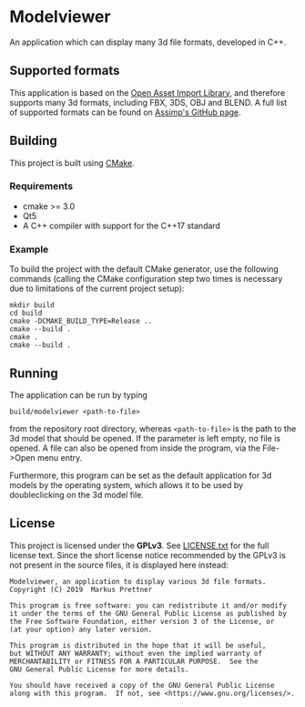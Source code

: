 # Modelviewer

An application which can display many 3d file formats, developed in C++.

## Supported formats

This application is based on the [Open Asset Import Library](https://github.com/assimp/assimp), and therefore supports many 3d formats, including FBX, 3DS, OBJ and BLEND.
A full list of supported formats can be found on [Assimp's GitHub page](https://github.com/assimp/assimp#supported-file-formats).

## Building

This project is built using [CMake](https://cmake.org/).

### Requirements

* cmake >= 3.0
* Qt5
* A C++ compiler with support for the C++17 standard

### Example

To build the project with the default CMake generator, use the following commands (calling the CMake configuration step two times is necessary due to limitations of the current project setup):
```
mkdir build
cd build
cmake -DCMAKE_BUILD_TYPE=Release ..
cmake --build .
cmake .
cmake --build .
```

## Running

The application can be run by typing
```
build/modelviewer <path-to-file>
```
from the repository root directory, whereas `<path-to-file>` is the path to the 3d model that should be opened.
If the parameter is left empty, no file is opened.
A file can also be opened from inside the program, via the File->Open menu entry.

Furthermore, this program can be set as the default application for 3d models by the operating system, which allows it to be used by doubleclicking on the 3d model file.

## License

This project is licensed under the **GPLv3**.
See [LICENSE.txt](LICENSE.txt) for the full license text.
Since the short license notice recommended by the GPLv3 is not present in the source files, it is displayed here instead:

```
Modelviewer, an application to display various 3d file formats.
Copyright (C) 2019  Markus Prettner

This program is free software: you can redistribute it and/or modify
it under the terms of the GNU General Public License as published by
the Free Software Foundation, either version 3 of the License, or
(at your option) any later version.

This program is distributed in the hope that it will be useful,
but WITHOUT ANY WARRANTY; without even the implied warranty of
MERCHANTABILITY or FITNESS FOR A PARTICULAR PURPOSE.  See the
GNU General Public License for more details.

You should have received a copy of the GNU General Public License
along with this program.  If not, see <https://www.gnu.org/licenses/>.
```
